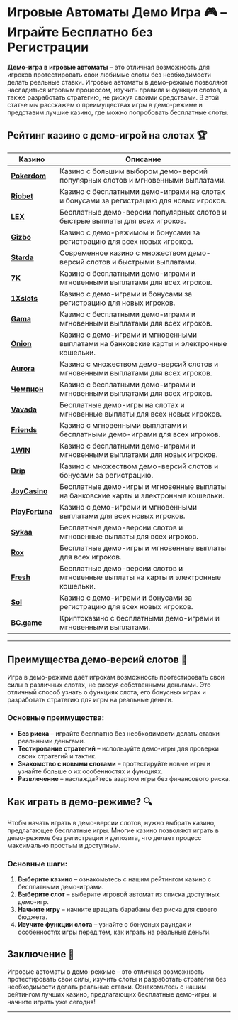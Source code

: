 # Игровые Автоматы Демо Игра 🎮 – Играйте Бесплатно без Регистрации

**Демо-игра в игровые автоматы** – это отличная возможность для игроков протестировать свои любимые слоты без необходимости делать реальные ставки. Игровые автоматы в демо-режиме позволяют насладиться игровым процессом, изучить правила и функции слотов, а также разработать стратегию, не рискуя своими средствами. В этой статье мы расскажем о преимуществах игры в демо-режиме и представим лучшие казино, где можно попробовать бесплатные слоты.

## Рейтинг казино с демо-игрой на слотах 🏆

| Казино             | Описание                                                                                  |
|--------------------|-------------------------------------------------------------------------------------------|
| [**Pokerdom**](https://brandplay.link/4k77v2yx)      | Казино с большим выбором демо-версий популярных слотов и мгновенными выплатами.         |
| [**Riobet**](https://brandplay.link/7xBLTPyj)        | Казино с бесплатными демо-играми на слотах и бонусами за регистрацию для новых игроков.  |
| [**LEX**](https://brandplay.link/zW4hdDFV)           | Бесплатные демо-версии популярных слотов и быстрые выплаты для всех игроков.            |
| [**Gizbo**](https://brandplay.link/bprXw4YV)         | Казино с демо-режимом и бонусами за регистрацию для всех новых игроков.                 |
| [**Starda**](https://brandplay.link/fB7xwRFL)        | Современное казино с множеством демо-версий слотов и быстрыми выплатами.                |
| [**7K**](https://brandplay.link/BvQyFShp)            | Казино с бесплатными демо-играми и мгновенными выплатами для всех игроков.              |
| [**1Xslots**](https://brandplay.link/hSB1khtr)       | Казино с демо-играми и бонусами за регистрацию для новых игроков.                       |
| [**Gama**](https://brandplay.link/j6NMKsDz)          | Казино с бесплатными демо-играми и мгновенными выплатами для всех игроков.              |
| [**Onion**](https://brandplay.link/zBGRVpQ9)         | Казино с демо-играми и мгновенными выплатами на банковские карты и электронные кошельки.|
| [**Aurora**](https://10trafic-stat2.com/click/668546556bcc6313411604bd/6766/13032/subaccount)        | Казино с множеством демо-версий слотов и мгновенными выплатами для всех игроков.       |
| [**Чемпион**](https://temon-gter.cfd/go/lRq?p80412p304504pcc44t17455)       | Казино с бесплатными демо-играми и мгновенными выплатами для всех игроков.              |
| [**Vavada**](https://vavadapartner.pro/?promo=ea5c9275-6854-4505-94fc-95ab18221945-linkb2)        | Бесплатные демо-игры на слотах и мгновенные выплаты для всех новых игроков.             |
| [**Friends**](https://gofriends.run/linkb2)       | Казино с мгновенными выплатами и бесплатными демо-играми для всех игроков.             |
| [**1WIN**](https://brandplay.link/smXVpBbG)          | Казино с бесплатными демо-играми и мгновенными выплатами для новых игроков.            |
| [**Drip**](https://drp-ircp01.com/c07e6a3db)          | Казино с множеством демо-версий слотов и бонусами за регистрацию.                       |
| [**JoyCasino**](https://rpc30.call2me.pro/?/ru/registration?apkpop=0&partner=p24970p3291217pc98f)     | Бесплатные демо-игры и мгновенные выплаты на банковские карты и электронные кошельки.   |
| [**PlayFortuna**](https://fortunapromo.net/alt/playfortuna/registration?0dc4a9362a71feb7e3f165fb8e766f70)   | Казино с демо-играми и мгновенными выплатами для всех новых игроков.                  |
| [**Sykaa**](https://s-two-way.com/?source=linkb2&pid=30697)         | Бесплатные демо-версии слотов и мгновенные выплаты для всех игроков.                   |
| [**Rox**](https://rox-pvwfpjgcxe.com/cb1ee18a5)           | Бесплатные демо-игры и мгновенные выплаты для всех игроков.                            |
| [**Fresh**](https://fresh-eumwkxwao.com/c3f7b485d)         | Бесплатные демо-версии слотов и мгновенные выплаты на карты и электронные кошельки.    |
| [**Sol**](https://sol-mmtdzfbaco.com/cb2415bca)           | Казино с демо-играми и бонусами за регистрацию для всех новых игроков.                 |
| [**BC.game**](https://partnerbcgame.com/dcc53d441)        | Криптоказино с бесплатными демо-играми и мгновенными выплатами.                       |

---

## Преимущества демо-версий слотов 🎰

Игра в демо-режиме даёт игрокам возможность протестировать свои силы в различных слотах, не рискуя собственными деньгами. Это отличный способ узнать о функциях слота, его бонусных играх и разработать стратегию для игры на реальные деньги.

### Основные преимущества:

- **Без риска** – играйте бесплатно без необходимости делать ставки реальными деньгами.
- **Тестирование стратегий** – используйте демо-игры для проверки своих стратегий и тактик.
- **Знакомство с новыми слотами** – протестируйте новые игры и узнайте больше о их особенностях и функциях.
- **Развлечение** – наслаждайтесь азартом игры без финансового риска.

## Как играть в демо-режиме? 🔍

Чтобы начать играть в демо-версии слотов, нужно выбрать казино, предлагающее бесплатные игры. Многие казино позволяют играть в демо-режиме без регистрации и депозита, что делает процесс максимально простым и доступным.

### Основные шаги:

1. **Выберите казино** – ознакомьтесь с нашим рейтингом казино с бесплатными демо-играми.
2. **Выберите слот** – выберите игровой автомат из списка доступных демо-игр.
3. **Начните игру** – начните вращать барабаны без риска для своего бюджета.
4. **Изучите функции слота** – узнайте о бонусных раундах и особенностях игры перед тем, как играть на реальные деньги.

## Заключение 🎲

Игровые автоматы в демо-режиме – это отличная возможность протестировать свои силы, изучить слоты и разработать стратегии без необходимости делать реальные ставки. Ознакомьтесь с нашим рейтингом лучших казино, предлагающих бесплатные демо-игры, и начните играть уже сегодня!

---

